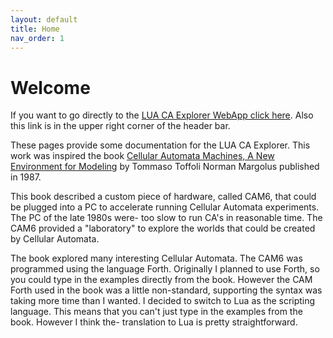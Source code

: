 ```yaml
---
layout: default
title: Home
nav_order: 1
---
```


# Welcome

If you want to go directly to the
[LUA CA Explorer WebApp click here](/WASM/basic_template.html).
Also this link is in the upper right corner of the header bar.

These pages provide some documentation for the LUA CA Explorer.
This work was inspired the book
[Cellular Automata Machines, A New Environment for Modeling](https://www.google.com/books/edition/_/HBlJzrBKUTEC?hl=en&gbpv=0) by Tommaso Toffoli Norman Margolus published in 1987.

This book described a custom piece of hardware, called CAM6, that could be plugged into
a PC to accelerate running Cellular Automata experiments.  The PC of the late 1980s were-
too slow to run CA's in reasonable time.  The CAM6 provided a "laboratory" to explore the worlds
that could be created by Cellular Automata.

The book explored many interesting Cellular Automata.
The CAM6 was programmed using the language Forth.
Originally I planned to use Forth, so you could type
in the examples directly from the book.  However the CAM Forth
used in the book was a little non-standard, supporting the syntax
was taking more time than I wanted.  I decided to switch to
Lua as the scripting language.  This means that you can't just
type in the examples from the book.  However I think the-
translation to Lua is pretty straightforward.
